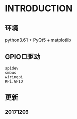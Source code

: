 # INTRODUCTION
##
## 环境
python3.6.1 + PyQt5 + matplotlib

## GPIO口驱动

    spidev
    smbus
    wiringpi
    RPi.GPIO


## 更新
### 20171206

